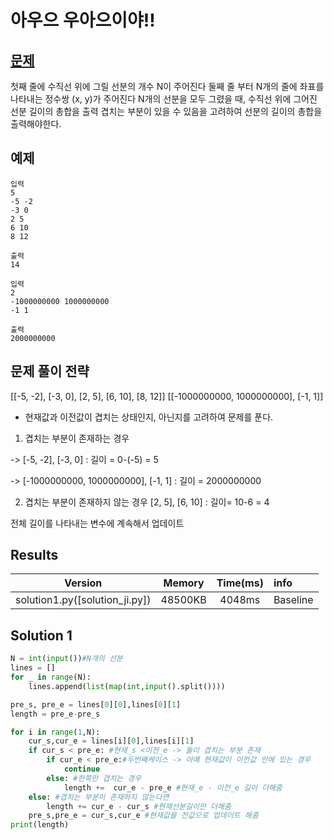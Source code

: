 # 아우으 우아으이야!!

## [문제](https://www.acmicpc.net/problem/15922)

첫째 줄에 수직선 위에 그릴 선분의 개수 N이 주어진다
둘째 줄 부터 N개의 줄에 좌표를 나타내는 정수쌍 (x, y)가 주어진다
N개의 선분을 모두 그렸을 때, 수직선 위에 그어진 선분 길이의 총합을 출력
겹치는 부분이 있을 수 있음을 고려하여 선분의 길이의 총합을 출력해야한다.

## 예제

```
입력
5
-5 -2
-3 0
2 5
6 10
8 12

출력
14

```

```
입력
2
-1000000000 1000000000
-1 1

출력
2000000000

```

## 문제 풀이 전략

[[-5, -2], [-3, 0], [2, 5], [6, 10], [8, 12]]
[[-1000000000, 1000000000], [-1, 1]]

- 현재값과 이전값이 겹치는 상태인지, 아닌지를 고려하여 문제를 푼다.

1. 겹치는 부분이 존재하는 경우

-> [-5, -2], [-3, 0] : 길이 = 0-(-5) = 5

-> [-1000000000, 1000000000], [-1, 1] : 길이 = 2000000000

2. 겹치는 부분이 존재하지 않는 경우
   [2, 5], [6, 10] : 길이= 10-6 = 4

전체 길이를 나타내는 변수에 계속해서 업데이트

## Results

|            Version             | Memory  | Time(ms) | info     |
| :----------------------------: | :-----: | :------: | :------- |
| solution1.py([solution_ji.py]) | 48500KB |  4048ms  | Baseline |

## Solution 1

```python
N = int(input())#N개의 선분
lines = []
for _ in range(N):
    lines.append(list(map(int,input().split())))

pre_s, pre_e = lines[0][0],lines[0][1]
length = pre_e-pre_s

for i in range(1,N):
    cur_s,cur_e = lines[i][0],lines[i][1]
    if cur_s < pre_e: #현재_s <이전_e -> 둘이 겹치는 부분 존재
        if cur_e < pre_e:#두번째케이스 -> 아예 현재값이 이전값 안에 있는 경우
            continue
        else: #한쪽만 겹치는 경우
            length +=  cur_e - pre_e #현재_e - 이전_e 길이 더해줌
    else: #겹치는 부분이 존재하지 않는다면
        length += cur_e - cur_s #현재선분길이만 더해줌
    pre_s,pre_e = cur_s,cur_e #현재값을 전값으로 업데이트 해줌
print(length)
```
